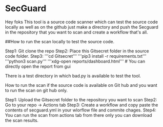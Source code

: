 # SecGuard
Hey foks This tool is a source code scanner which can test the source code locally as well as on the github just make a directory and push the Secguard in the repository that you want to scan and create a workflow that's all.

##How to run the scan locally to test the source code.

Step1:
Git clone the repo 
Step2: 
Place this Gitsecret folder in the source code folder.
Step3:
'''cd Gitsecret'''
'''pip3 install -r requirements.txt'''
'''python3 scan.py'''
'''xdg-open reports/dashboard.html''' # You can directly open the report from gui

There is a  test directory in which bad.py is available to test the tool.

How to run the scan if the source code is available on Git hub and you want to run the scan on git hub only.

Step1:
Upload the Gitsecret folder to the repository you want to scan
Step2:
Go to your repo → Actions tab
Step3:
Create a workflow and copy paste the contents of secguard.yml in your wlorflow file and commite chages.
Step4: 
You can run the scan from actions tab from there only you can download the scan results.

